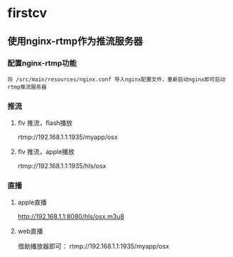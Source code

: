 # firstcv


## 使用nginx-rtmp作为推流服务器

### 配置nginx-rtmp功能

	将 /src/main/resources/nginx.conf 导入nginx配置文件，重新启动nginx即可启动rtmp推流服务器

### 推流

1. flv 推流，flash播放

	rtmp://192.168.1.1:1935/myapp/osx
	
2. flv 推流，apple播放

	rtmp://192.168.1.1:1935/hls/osx

### 直播

1. apple直播

	http://192.168.1.1:8080/hls/osx.m3u8

2. web直播

	借助播放器即可： rtmp://192.168.1.1:1935/myapp/osx